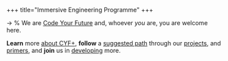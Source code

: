 +++
title="Immersive Engineering Programme"
+++

-> % We are [Code Your Future](https://codeyourfuture.io) and, whoever _you_ are, you are welcome here.

**Learn** more [about CYF+](/about), **follow** a [suggested path](/versions/1-0-0) through our [projects](/projects), and [primers](/primers/), and **join** us in [developing](/about/contributing) more.
